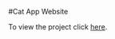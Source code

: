 #Cat App Website

To view the project click [here](http://www.codecademy.com/courses/javascript-beginner-en-Bthev-mskY8/0/1).